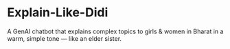 # Explain-Like-Didi
A GenAI chatbot that explains complex topics to girls &amp; women in Bharat in a warm, simple tone — like an elder sister.
